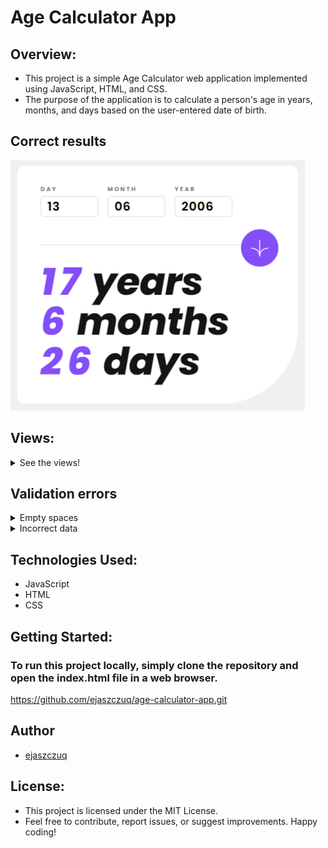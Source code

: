 # Age Calculator App

## Overview:
* This project is a simple Age Calculator web application implemented using JavaScript, HTML, and CSS. 
* The purpose of the application is to calculate a person's age in years, months, and days based on the user-entered date of birth.

## Correct results
![Correct results](/assets/images/app-in-action/correct-results.png)

## Views:
<details>
<summary>See the views!</summary>
![Mobile view](/assets/images/views/main-view.png)
![Main view](/assets/images/views/mobile-view.png)
</details>

## Validation errors
<details>
<summary>Empty spaces</summary>
![Empty](/assets/images/app-in-action/empty-spaces.png)
</details>

<details>
<summary>Incorrect data</summary>
![Validation errors 1](/assets/images/app-in-action/validation-errors-1.png)
![Validation errors 2](/assets/images/app-in-action/validation-errors-2.png)
![Validation errors 3](/assets/images/app-in-action/validation-errors-3.png)
</details>

## Technologies Used:
* JavaScript
* HTML
* CSS

## Getting Started:
### To run this project locally, simply clone the repository and open the index.html file in a web browser.
https://github.com/ejaszczuq/age-calculator-app.git

## Author
* [ejaszczuq](https://github.com/ejaszczuq)

## License:
* This project is licensed under the MIT License.
* Feel free to contribute, report issues, or suggest improvements. Happy coding!